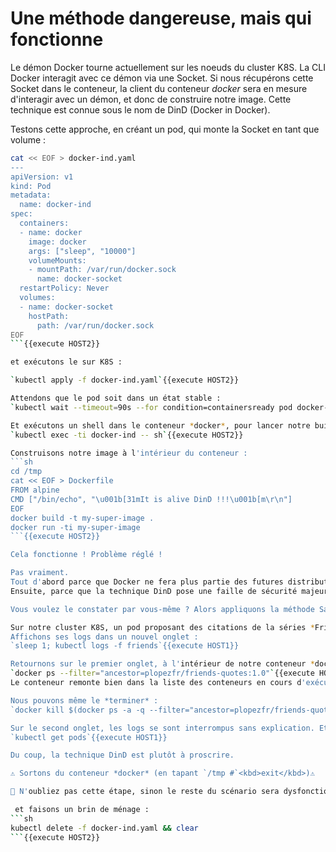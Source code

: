 # Une méthode dangereuse, mais qui fonctionne

Le démon Docker tourne actuellement sur les noeuds du cluster K8S. La CLI Docker interagit avec ce démon via une Socket. Si nous récupérons cette Socket dans le conteneur, la client du conteneur *docker* sera en mesure d'interagir avec un démon, et donc de construire notre image.
Cette technique est connue sous le nom de DinD (Docker in Docker).

Testons cette approche, en créant un pod, qui monte la Socket en tant que volume :
```sh
cat << EOF > docker-ind.yaml
---
apiVersion: v1
kind: Pod
metadata:
  name: docker-ind
spec:
  containers:
  - name: docker
    image: docker
    args: ["sleep", "10000"]
    volumeMounts:
    - mountPath: /var/run/docker.sock
      name: docker-socket
  restartPolicy: Never
  volumes:
  - name: docker-socket
    hostPath:
      path: /var/run/docker.sock
EOF
```{{execute HOST2}}

et exécutons le sur K8S :

`kubectl apply -f docker-ind.yaml`{{execute HOST2}}

Attendons que le pod soit dans un état stable :
`kubectl wait --timeout=90s --for condition=containersready pod docker-ind`{{execute HOST1}}

Et exécutons un shell dans le conteneur *docker*, pour lancer notre build :
`kubectl exec -ti docker-ind -- sh`{{execute HOST2}}

Construisons notre image à l'intérieur du conteneur :
```sh
cd /tmp
cat << EOF > Dockerfile
FROM alpine
CMD ["/bin/echo", "\u001b[31mIt is alive DinD !!!\u001b[m\r\n"]
EOF
docker build -t my-super-image .
docker run -ti my-super-image
```{{execute HOST2}}

Cela fonctionne ! Problème réglé !

Pas vraiment.
Tout d'abord parce que Docker ne fera plus partie des futures distributions K8S.
Ensuite, parce que la technique DinD pose une faille de sécurité majeure : accéder au démon Docker de l'hôte depuis un conteneur peut conduire à des effets de bords a minima gênants.

Vous voulez le constater par vous-même ? Alors appliquons la méthode Saint Thomas (qui ne croit que ce qu'il voit).

Sur notre cluster K8S, un pod proposant des citations de la séries *Friends* s'exécute.
Affichons ses logs dans un nouvel onglet :
`sleep 1; kubectl logs -f friends`{{execute HOST1}}

Retournons sur le premier onglet, à l'intérieur de notre conteneur *docker*. Nous pouvons requêter le démon du noeud K8S, via la Socket montée en volume. Cherchons notre conteneur *friends* :
`docker ps --filter="ancestor=plopezfr/friends-quotes:1.0"`{{execute HOST2}}
Le conteneur remonte bien dans la liste des conteneurs en cours d'exécution, nous avons donc accès à tous les conteneurs du noeud.

Nous pouvons même le *terminer* :
`docker kill $(docker ps -a -q --filter="ancestor=plopezfr/friends-quotes:1.0" --format="{{.ID}}")`{{execute HOST2}}

Sur le second onglet, les logs se sont interrompus sans explication. Et le statut du pod est édifiant :
`kubectl get pods`{{execute HOST1}}

Du coup, la technique DinD est plutôt à proscrire.

⚠️ Sortons du conteneur *docker* (en tapant `/tmp #`<kbd>exit</kbd>)⚠️

🚩 N'oubliez pas cette étape, sinon le reste du scénario sera dysfonctionnel.

 et faisons un brin de ménage :
```sh
kubectl delete -f docker-ind.yaml && clear
```{{execute HOST2}}
